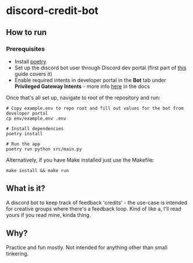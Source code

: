 # discord-credit-bot

## How to run
### Prerequisites
- Install [poetry](https://python-poetry.org/docs/#installation)
- Set up the discord bot user through Discord dev portal (first part of [this](https://realpython.com/how-to-make-a-discord-bot-python/#how-to-make-a-discord-bot-in-python) guide covers it)
- Enable required intents in developer portal in the **Bot** tab under **Privileged Gateway Intents** - more info [here](https://discordpy.readthedocs.io/en/latest/intents.html?highlight=intents) in the docs

Once that's all set up, navigate to root of the repository and run:
```
# Copy example.env to repo root and fill out values for the bot from developer portal
cp env/example.env .env

# Install dependencies
poetry install

# Run the app
poetry run python src/main.py
```

Alternatively, if you have Make installed just use the Makefile:
```
make install && make run
```

## What is it?
A discord bot to keep track of feedback 'credits' - the use-case is intended for creative groups where there's a feedback loop. Kind of like a, I'll read yours if you read mine, kinda thing.

## Why?
Practice and fun mostly. Not intended for anything other than small tinkering. 

